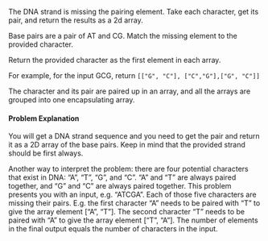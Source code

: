 The DNA strand is missing the pairing element. Take each character, get its pair, and return the results as a 2d array.

Base pairs are a pair of AT and CG. Match the missing element to the provided character.

Return the provided character as the first element in each array.

For example, for the input GCG, return `[["G", "C"], ["C","G"],["G", "C"]]`

The character and its pair are paired up in an array, and all the arrays are grouped into one encapsulating array.

#### Problem Explanation
You will get a DNA strand sequence and you need to get the pair and return it as a 2D array of the base pairs. Keep in mind that the provided strand should be first always.

Another way to interpret the problem: there are four potential characters that exist in DNA: “A”, “T”, “G”, and “C”. “A” and “T” are always paired together, and “G” and “C” are always paired together.
This problem presents you with an input, e.g. “ATCGA”. Each of those five characters are missing their pairs.
E.g. the first character “A” needs to be paired with “T” to give the array element [“A”, “T”].
The second character “T” needs to be paired with “A” to give the array element [“T”, “A”].
The number of elements in the final output equals the number of characters in the input.



